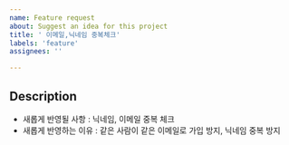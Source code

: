 ```yaml
---
name: Feature request
about: Suggest an idea for this project
title: ' 이메일,닉네임 중복체크'
labels: 'feature'
assignees: ''

---
```


## Description
- 새롭게 반영될 사항 : 닉네임, 이메일 중복 체크
- 새롭게 반영하는 이유 : 같은 사람이 같은 이메일로 가입 방지, 닉네임 중복 방지

